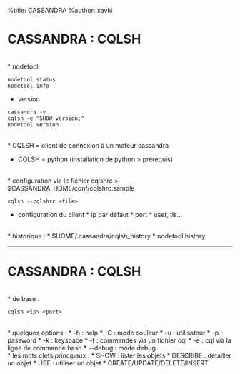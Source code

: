 %title: CASSANDRA
%author: xavki


# CASSANDRA : CQLSH

<br>
* nodetool

```
nodetool status
nodetool info
```

* version

```
cassandra -v
cqlsh -e "SHOW version;"
nodetool version
```

<br>
* CQLSH = client de connexion à un moteur cassandra

* CQLSH = python (installation de python > prérequis)

<br>
* configuration via le fichier cqlshrc > $CASSANDRA_HOME/conf/cqlshrc.sample

```
cqlsh --cqlshrc <file>
```

* configuration du client
		* ip par défaut
		* port
		* user, tls...

<br>
* historique :
		* $HOME/.cassandra/cqlsh_history
		* nodetool.history

--------------------------------------------------------------------------------


# CASSANDRA : CQLSH


<br>
* de base :

```
cqlsh <ip> <port>
```

<br>
* quelques options :
		* -h : help
		* -C : mode couleur
		* -u : utilisateur
		* -p : password
		* -k : keyspace
		* -f : commandes via un fichier cql
		* -e : cql via la ligne de commande bash
		* --debug : mode debug

<br>
* les mots clefs principaux :
		* SHOW : lister les objets
		* DESCRIBE : détailler un objet
		* USE : utiliser un objet
		* CREATE/UPDATE/DELETE/INSERT
